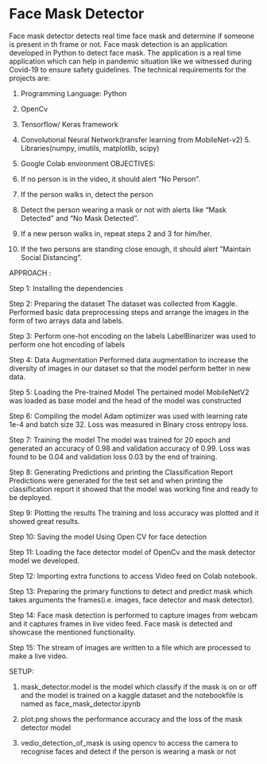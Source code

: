 # Face Mask Detector
Face mask detector detects real time face mask and determine if someone is present in th frame or not.
Face mask detection is an application developed in Python to detect face mask. The application is a real time application which can help in pandemic situation like we witnessed during Covid-19 to ensure safety guidelines.
The technical requirements for the projects are: 
1. Programming Language: Python

2. OpenCv

3. Tensorflow/ Keras framework

4. Convolutional Neural Network(transfer learning from MobileNet-v2) 5. Libraries(numpy, imutils, matplotlib, scipy)

5. Google Colab environment
OBJECTIVES:

1. If no person is in the video, it should alert “No Person”.

2. If the person walks in, detect the person

3. Detect the person wearing a mask or not with alerts like “Mask Detected” and “No Mask
Detected”.

4. If a new person walks in, repeat steps 2 and 3 for him/her.

5. If the two persons are standing close enough, it should alert ”Maintain Social Distancing”.
 
 APPROACH :
 
Step 1: Installing the dependencies

Step 2: Preparing the dataset
The dataset was collected from Kaggle. Performed basic data preprocessing steps and arrange the images in the form of two arrays data and labels.

Step 3: Perform one-hot encoding on the labels
LabelBinarizer was used to perform one hot encoding of labels

Step 4: Data Augmentation
Performed data augmentation to increase the diversity of images in our dataset so that the model perform better in new data.

Step 5: Loading the Pre-trained Model
The pertained model MobileNetV2 was loaded as base model and the head of the model was constructed

Step 6: Compiling the model
Adam optimizer was used with learning rate 1e-4 and batch size 32. Loss was measured in Binary cross entropy loss.

Step 7: Training the model
The model was trained for 20 epoch and generated an accuracy of 0.98 and validation accuracy of 0.99. Loss was found to be 0.04 and validation loss 0.03 by the end of training.

Step 8: Generating Predictions and printing the Classification Report
Predictions were generated for the test set and when printing the classification report it showed that the model was working fine and ready to be deployed.

Step 9: Plotting the results
The training and loss accuracy was plotted and it showed great results.

Step 10: Saving the model
Using Open CV for face detection

Step 11: Loading the face detector model of OpenCv and the mask detector model we developed.

Step 12: Importing extra functions to access Video feed on Colab notebook.

Step 13: Preparing the primary functions to detect and predict mask which takes arguments the frames(i.e. images, face detector and mask detector).

Step 14: Face mask detection is performed to capture images from webcam and it captures frames in live video feed. Face mask is detected and showcase the mentioned functionality.

Step 15: The stream of images are written to a file which are processed to make a live video.

SETUP:

1. mask_detector.model is the model which classify if the mask is on or off and the model is trained on a kaggle dataset and the notebookfile is named as face_mask_detector.ipynb

2. plot.png shows the performance accuracy and the loss of the mask detector model

3. vedio_detection_of_mask is using opencv to access the camera to recognise faces and detect if the person is wearing a mask or not
